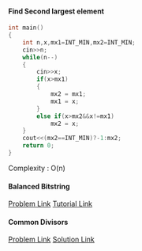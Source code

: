 #### Find Second largest element
```cpp
int main()
{
    int n,x,mx1=INT_MIN,mx2=INT_MIN;
    cin>>n;
    while(n--)
    {
        cin>>x;
        if(x>mx1)
        {
            mx2 = mx1;
            mx1 = x;
        }
        else if(x>mx2&&x!=mx1)
            mx2 = x;
    }
    cout<<(mx2==INT_MIN)?-1:mx2;
    return 0;
}
```
Complexity : O(n)

#### Balanced Bitstring
[Problem Link](https://codeforces.com/contest/1405/problem/C)
[Tutorial Link](https://codeforces.com/blog/entry/82366)

#### Common Divisors
[Problem Link](https://codeforces.com/contest/182/problem/D)
[Solution Link](https://codeforces.com/contest/182/submission/94810395)



